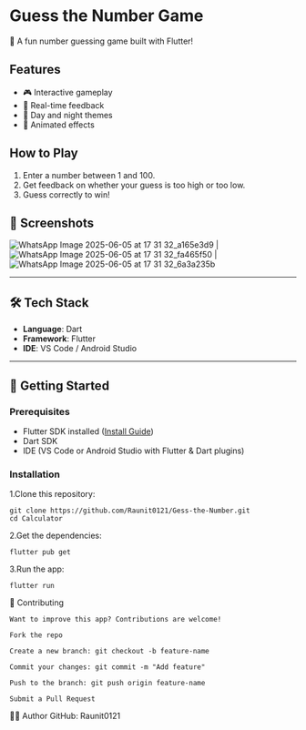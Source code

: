 # Guess the Number Game

🎯 A fun number guessing game built with Flutter!

## Features
- 🎮 Interactive gameplay
- 💬 Real-time feedback
- 🌙 Day and night themes
- 🌟 Animated effects

## How to Play
1. Enter a number between 1 and 100.
2. Get feedback on whether your guess is too high or too low.
3. Guess correctly to win!

## 📸 Screenshots

![WhatsApp Image 2025-06-05 at 17 31 32_a165e3d9](https://github.com/user-attachments/assets/60ceed6b-4ea1-42d2-b959-60d1649d09d4)
|![WhatsApp Image 2025-06-05 at 17 31 32_fa465f50](https://github.com/user-attachments/assets/f2d1730e-81dc-4b00-b3b3-fc7182291d66)
|![WhatsApp Image 2025-06-05 at 17 31 32_6a3a235b](https://github.com/user-attachments/assets/b769e824-2057-4335-a2a2-99cbde3fabf7)


---

## 🛠️ Tech Stack

- **Language**: Dart
- **Framework**: Flutter
- **IDE**: VS Code / Android Studio

---

## 🚀 Getting Started

### Prerequisites

- Flutter SDK installed ([Install Guide](https://docs.flutter.dev/get-started/install))
- Dart SDK
- IDE (VS Code or Android Studio with Flutter & Dart plugins)

### Installation

  1.Clone this repository:

    git clone https://github.com/Raunit0121/Gess-the-Number.git
    cd Calculator

  2.Get the dependencies:

    flutter pub get

  3.Run the app:

    flutter run


🤝 Contributing

    Want to improve this app? Contributions are welcome!

    Fork the repo

    Create a new branch: git checkout -b feature-name

    Commit your changes: git commit -m "Add feature"

    Push to the branch: git push origin feature-name

    Submit a Pull Request


🙋‍♂️ Author
    GitHub: Raunit0121





